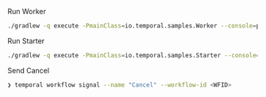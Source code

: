Run Worker

```bash
./gradlew -q execute -PmainClass=io.temporal.samples.Worker --console=plain
```


Run Starter
```bash
./gradlew -q execute -PmainClass=io.temporal.samples.Starter --console=plain
```


Send Cancel
```bash
❯ temporal workflow signal --name "Cancel" --workflow-id <WFID>
```

